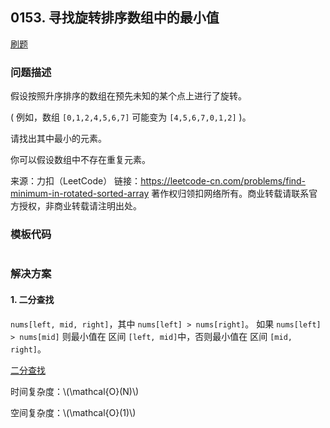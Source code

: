 <script src="https://cdn.bootcss.com/mathjax/2.7.7/MathJax.js?config=TeX-AMS-MML_HTMLorMML"></script>

## 0153. 寻找旋转排序数组中的最小值

[刷题](qu0153/solu/Solution.java)

### 问题描述

假设按照升序排序的数组在预先未知的某个点上进行了旋转。

( 例如，数组 `[0,1,2,4,5,6,7]` 可能变为 `[4,5,6,7,0,1,2]` )。

请找出其中最小的元素。

你可以假设数组中不存在重复元素。

来源：力扣（LeetCode）
链接：https://leetcode-cn.com/problems/find-minimum-in-rotated-sorted-array
著作权归领扣网络所有。商业转载请联系官方授权，非商业转载请注明出处。

### 模板代码

``` java

```

### 解决方案

#### 1. 二分查找

`nums[left, mid, right]`，其中 `nums[left] > nums[right]`。 如果 `nums[left] > nums[mid]` 则最小值在 区间 `[left, mid]`中，否则最小值在 区间 `[mid, right]`。

[二分查找](qu0153/solu1/Solution.java)

时间复杂度：\\(\mathcal{O}(N)\\)

空间复杂度：\\(\mathcal{O}(1)\\)
